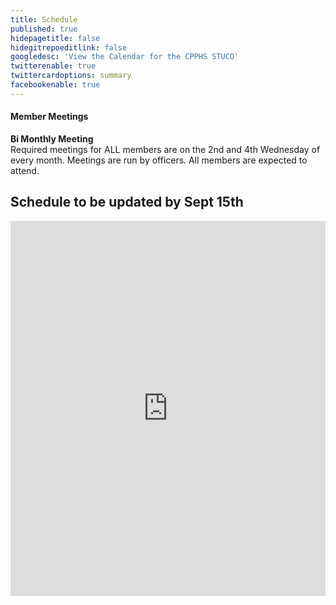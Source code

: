 ```yaml
---
title: Schedule
published: true
hidepagetitle: false
hidegitrepoeditlink: false
googledesc: 'View the Calendar for the CPPHS STUCO'
twitterenable: true
twittercardoptions: summary
facebookenable: true
---
```


#### Member Meetings
**Bi Monthly Meeting**  
Required meetings for ALL members are on the 2nd and 4th Wednesday of every month.
Meetings are run by officers. All members are expected to attend.

## Schedule to be updated by Sept 15th

<iframe src="https://calendar.google.com/calendar/embed?title=StuCo&amp;showTitle=0&amp;showPrint=0&amp;showCalendars=0&amp;showTz=0&amp;height=600&amp;wkst=1&amp;bgcolor=%23FFFFFF&amp;src=cpphsstuco%40gmail.com&amp;color=%23ffcc00&amp;src=cppschooldistrict%40gmail.com&amp;color=%23711616&amp;ctz=America%2FNew_York" style="border-width:0" width="100%" height="600" frameborder="0" scrolling="no"></iframe>
